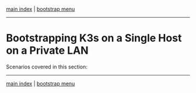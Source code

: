 
[main index](../README.md) | [bootstrap menu](../README.md)

<hr />

# Bootstrapping K3s on a Single Host on a Private LAN

Scenarios covered in this section:

<hr />

[main index](../README.md) | [bootstrap menu](../README.md)
